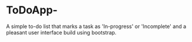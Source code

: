 # ToDoApp-
A simple to-do list that marks a task as 'In-progress' or 'Incomplete' and a pleasant user interface build using bootstrap.
